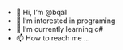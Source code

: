 - 👋 Hi, I’m @bqa1
- 👀 I’m interested in programing
- 🌱 I’m currently learning c#
- 📫 How to reach me ...

<!---
bqa1/bqa1 is a ✨ special ✨ repository because its `README.md` (this file) appears on your GitHub profile.
You can click the Preview link to take a look at your changes.
--->
